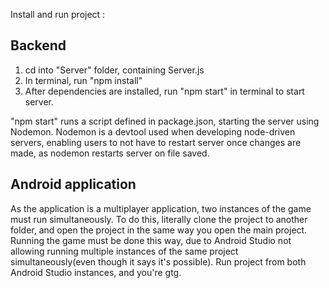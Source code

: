 Install and run project : 


## Backend
1. cd into "Server" folder, containing Server.js
2. In terminal, run "npm install"
3. After dependencies are installed, run "npm start" in terminal to start server.

"npm start" runs a script defined in package.json, starting the server using Nodemon. 
Nodemon is a devtool used when developing node-driven servers, enabling users to not have to restart server once changes are made,
as nodemon restarts server on file saved.

## Android application
As the application is a multiplayer application, two instances of the game must run simultaneously.
To do this, literally clone the project to another folder, and open the project in the same way you open the main project.
Running the game must be done this way, due to Android Studio not allowing running multiple instances of the same project simultaneously(even though it says it's possible).
Run project from both Android Studio instances, and you're gtg.
